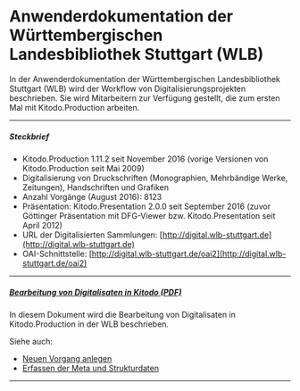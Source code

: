 # Anwenderdokumentation der Württembergischen Landesbibliothek Stuttgart (WLB)

In der Anwenderdokumentation der Württembergischen Landesbibliothek Stuttgart (WLB) wird der Workflow von Digitalisierungsprojekten beschrieben. Sie wird Mitarbeitern zur Verfügung gestellt, die zum ersten Mal mit Kitodo.Production arbeiten. 

---

##### _Steckbrief_ 

- Kitodo.Production 1.11.2 seit November 2016 (vorige Versionen von Kitodo.Production seit Mai 2009)
- Digitalisierung von Druckschriften (Monographien, Mehrbändige Werke, Zeitungen), Handschriften und Grafiken 
- Anzahl Vorgänge (August 2016): 8123
- Präsentation: Kitodo.Presentation 2.0.0 seit September 2016 (zuvor Göttinger Präsentation mit DFG-Viewer bzw. Kitodo.Presentation seit April 2012)
- URL der Digitalisierten Sammlungen: [http://digital.wlb-stuttgart.de](http://digital.wlb-stuttgart.de)
- OAI-Schnittstelle: [http://digital.wlb-stuttgart.de/oai2](http://digital.wlb-stuttgart.de/oai2)

---

##### _[Bearbeitung von Digitalisaten in Kitodo (PDF)](goobi_bearbeitung_2016_08.pdf)_

In diesem Dokument wird die Bearbeitung von Digitalisaten in Kitodo.Production in der WLB beschrieben. 

Siehe auch:
* [Neuen Vorgang anlegen](../../../Using/Anwenderhandbuch/V_1.11/Neuen-Vorgang-anlegen.md)
* [Erfassen der Meta und Strukturdaten](../../../Using/Anwenderhandbuch/V_1.11/Erfassen-der-Meta--und-Strukturdaten.md)

---
